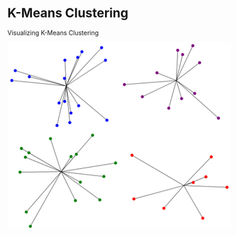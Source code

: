 # K-Means Clustering

Visualizing K-Means Clustering

![illustration_image](illustration_image/illustration_image.png)
